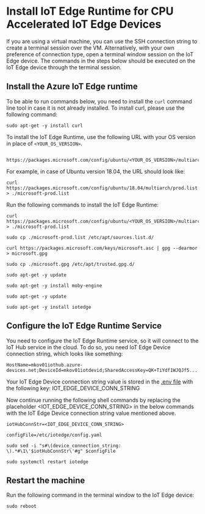 # Install IoT Edge Runtime for CPU Accelerated IoT Edge Devices
If you are using a virtual machine, you can use the SSH connection string to create a terminal session over the VM. Alternatively, with your own preference of connection type, open a terminal window session on the IoT Edge device. The commands in the steps below should be executed on the IoT Edge device through the terminal session.

## Install the Azure IoT Edge runtime

To be able to run commands below, you need to install the `curl` command line tool in case it is not already installed. To install curl, please use the following command:

```shell
sudo apt-get -y install curl
```

To install the IoT Edge Runtime, use the following URL with your OS version in place of `<YOUR_OS_VERSION>`.  
```
    https://packages.microsoft.com/config/ubuntu/<YOUR_OS_VERSION>/multiarch/prod.list
```

For example, in case of Ubuntu version 18.04, the URL should look like:
```
curl https://packages.microsoft.com/config/ubuntu/18.04/multiarch/prod.list > ./microsoft-prod.list
```  

Run the following commands to install the IoT Edge Runtime:

```shell
curl https://packages.microsoft.com/config/ubuntu/<YOUR_OS_VERSION>/multiarch/prod.list > ./microsoft-prod.list

sudo cp ./microsoft-prod.list /etc/apt/sources.list.d/

curl https://packages.microsoft.com/keys/microsoft.asc | gpg --dearmor > microsoft.gpg

sudo cp ./microsoft.gpg /etc/apt/trusted.gpg.d/

sudo apt-get -y update

sudo apt-get -y install moby-engine

sudo apt-get -y update

sudo apt-get -y install iotedge
```

## Configure the IoT Edge Runtime Service
You need to configure the IoT Edge Runtime service, so it will connect to the IoT Hub service in the cloud. To do so, you need IoT Edge Device connection string, which looks like something:  

```
HostName=mkov01iothub.azure-devices.net;DeviceId=mkov01iotdevid;SharedAccessKey=QK+TiYdf1WJQJf5..........oczt1S634yI=  
```  

Your IoT Edge Device connection string value is stored in the [.env file](.env) with the following key: IOT_EDGE_DEVICE_CONN_STRING   

Now continue running the following shell commands by replacing the placeholder <IOT_EDGE_DEVICE_CONN_STRING> in the below commands with the IoT Edge Device connection string value mentioned above.

```shell
iotHubConnStr=<IOT_EDGE_DEVICE_CONN_STRING>

configFile=/etc/iotedge/config.yaml

sudo sed -i "s#\(device_connection_string: \).*#\1\'$iotHubConnStr\'#g" $configFile

sudo systemctl restart iotedge
```  

## Restart the machine
Run the following command in the terminal window to the IoT Edge device:

```shell
sudo reboot
```
